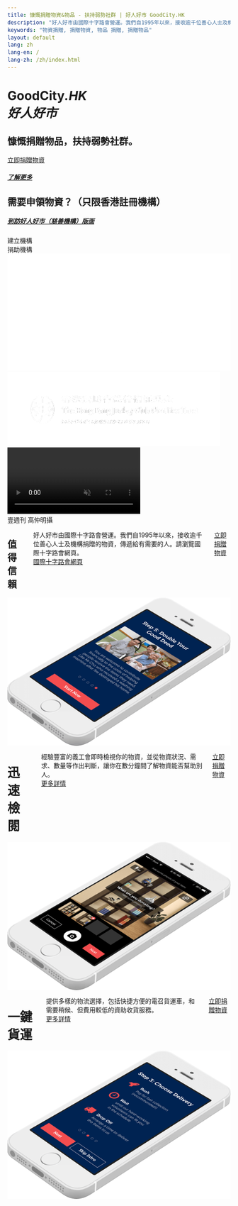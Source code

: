```yaml
---
title: 慷慨捐贈物資&物品 - 扶持弱勢社群 | 好人好市 GoodCity.HK
description: "好人好市由國際十字路會營運。我們自1995年以來，接收逾千位善心人士及機構捐贈的物資，傳遞給有需要的人。⽴即捐贈物資！"
keywords: "物資捐贈, 捐贈物資, 物品 捐贈, 捐贈物品"
layout: default
lang: zh
lang-en: /
lang-zh: /zh/index.html
---
```


<link rel="stylesheet" href="/stylesheets/index.css">

<div class="screen current" id="intro">
  <div id="intro-text">
    <h1>GoodCity<em>.HK</em><br><em class="chinese" lang="zh-hant">好人好市</em></h1>
    <h2 class="no-border">慷慨捐贈物品，扶持弱勢社群。</h2>
    <div>
      <p><a href="/redir.html?app=donor&ln=zh-tw" class="button large">⽴即捐贈物資<br /></a></p>
      <h5 class="scroll force-display"><a href="#app-donate" class="force-display cycle-next">了解更多</a></h5>
      <div class="separation-line"></div>
      <h2 class="no-border">需要申領物資？（只限⾹港註冊機構）</h2>
      <h5><a href="/redir.html?app=browse&ln=zh-tw">到訪好⼈好巿（慈善機構）版⾯ <i class="fa fa-external-link"> </i> </a></h5>
    </div>
    <div class="goodcity-logo-banner">
      <div class="content">
        <div class="contributors labels">
          <div class="contributor crossroads"> 建立機構 </div>
          <div class="contributor jockey_club"> 捐助機構 </div>
        </div>
        <div class="contributors logos">
          <div class="contributor crossroads">
            <img class="static-image" src="/assets/images/crossroads_logo.png" alt="Crossroads Logo" />
          </div>
          <div class="contributor jockey_club">
            <img class="static-image" src="/assets/images/jockey_club_logo.png" alt="Jockey Club Logo" />
          </div>
        </div>
      </div>
    </div>
  </div>
  <video type="video/webm;codecs='vp8, vorbis'" class="show-for-large-up" id="video-background" preload="auto" preload autoplay loop muted>
    <source src="/assets/media/preview.mp4" type="video/mp4; codecs=avc1.42E01E,mp4a.40.2">
    <source src="/assets/media/preview.webm" type="video/webm; codecs=vp8,vorbis">
  </video>
  <div class="show-for-large-up" id="image-credit" lang="zh-hant">壹週刊 高仲明攝</div>
  <div class="show-for-large-up" id="video-overlay"></div>
</div>

<div class="row screen end" id="app-donate">
  <div class="large-5 medium-offset-1 medium-15 columns first">
    <h2>值得信賴</h2>
    <p>好人好市由國際十字路會營運。我們自1995年以來，接收逾千位善心人士及機構捐贈的物資，傳遞給有需要的人。請瀏覽國際十字路會網頁。<br><a
        href="https://www.crossroads.org.hk/zh-hant/global-distribution-tw/">國際十字路會網頁</a></p>
    <p><a href="/redir.html?app=donor&ln=zh-tw" class="button large">⽴即捐贈物資<br /></a></p>
  </div>
  <div class="large-9 large-offset-1 medium-15 medium-offset-1 columns second">
    <img src="/assets/images/intro-app-donate.png" alt="Intro to Donate App">
  </div>
  <div class="scroll scroll-arrow scroll-up show-for-large-up">
    <a href="#intro" class="cycle-next"><i class="fa fa-chevron-circle-up"></i></a>
  </div>
  <div class="scroll scroll-arrow scroll-down show-for-large-up">
    <a href="#app-items" class="cycle-next"><i class="fa fa-chevron-circle-down"></i></a>
  </div>
</div>

<div class="row screen" id="app-items">
  <div class="large-5 medium-offset-1 medium-15 columns first">
    <h1>迅速檢閱</h1>
    <p>經驗豐富的義工會即時檢視你的物資，並從物資狀況、需求、數量等作出判斷，讓你在數分鐘間了解物資能否幫助別人。<br><a href="/zh/faq.html#howdoreviewersdecide">更多詳情</a></p>
    <p><a href="/redir.html?app=donor&ln=zh-tw" class="button large">⽴即捐贈物資<br /></a></p>
  </div>
  <div class="large-9 large-offset-1 medium-15 medium-offset-1 columns second">
    <img src="/assets/images/intro-app-items.png" alt="Intro to Donate Items">
  </div>
  <div class="scroll scroll-arrow scroll-up show-for-large-up">
    <a href="#app-donate" class="cycle-prev"><i class="fa fa-chevron-circle-up"></i></a>
  </div>
  <div class="scroll scroll-arrow scroll-down show-for-large-up">
    <a href="#app-transport" class="cycle-next"><i class="fa fa-chevron-circle-down"></i></a>
  </div>
</div>

<div class="row screen" id="app-transport">
  <div class="large-5 medium-offset-1 medium-15 columns first">
    <h1>一鍵貨運</h1>
    <p>提供多樣的物流選擇，包括快捷方便的電召貨運車，和需要稍候、但費用較低的資助收貨服務。<br><a href="/zh/faq.html#whattransportoptionsareavailable">更多詳情</a></p>
    <p><a href="/redir.html?app=donor&ln=zh-tw" class="button large">⽴即捐贈物資<br /></a></p>
  </div>
  <div class="large-9 large-offset-1 medium-15 medium-offset-1 columns second">
    <img src="/assets/images/intro-app-transport.png" alt="Intro to App Transport">
  </div>
  <div class="scroll scroll-arrow scroll-up show-for-large-up">
    <a href="#app-items" class="cycle-prev"><i class="fa fa-chevron-circle-up"></i></a>
  </div>
</div>

